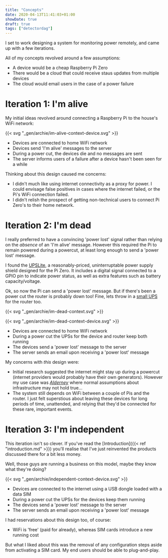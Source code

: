 ```yaml
---
title: "Concepts"
date: 2020-04-13T11:41:03+01:00
showDate: true
draft: true
tags: ["detectordag"]
---
```


I set to work designing a system for monitoring power remotely, and came up with a few iterations.

All of my concepts revolved around a few assumptions:

- A device would be a cheap Raspberry Pi Zero
- There would be a cloud that could receive staus updates from multiple devices
- The cloud would email users in the case of a power failure

# Iteration 1: I'm alive

My initial ideas revolved around connecting a Raspberry Pi to the house's WiFi network:

{{< svg "_gen/archie/im-alive-context-device.svg" >}}

- Devices are connected to home WiFi network
- Devices send 'I'm alive' messages to the server
- During a power cut, the devices die and no messages are sent
- The server informs users of a failure after a device hasn't been seen for a while

Thinking about this design caused me concerns:

- I didn't much like using internet connectivity as a proxy for power.
I could envisage false positives in cases where the internet failed, or the Pi's WiFi connection failed.
- I didn't relish the prospect of getting non-technical users to connect Pi Zero's to their home network.

# Iteration 2: I'm dead

I really preferred to have a convincing 'power lost' signal rather than relying on the _absence_ of an 'I'm alive' message.
However this required the Pi to remain powered during a powercut, at least long enough to send a 'power lost' message.

I found the [UPSLite](https://www.aliexpress.com/item/32954180664.html),
a reasonably-priced, uninterruptable power supply shield designed for the Pi Zero.
It includes a digital signal connected to a GPIO pin to indicate power status, as well as extra features such as battery capacity/voltage.

Ok, so now the Pi can send a 'power lost' message. But if there's been a power cut the router is probably down too!
Fine, lets throw in a [small UPS](https://www.amazon.co.uk/gp/product/B075QZQSS1) for the router too.

{{< svg "_gen/archie/im-dead-context.svg" >}}

{{< svg "_gen/archie/im-dead-context-device.svg" >}}

- Devices are connected to home WiFi network
- During a power cut the UPSs for the device and router keep both running
- The devices send a 'power lost' message to the server
- The server sends an email upon receiving a 'power lost' message

My concerns with _this_ design were:

- Initial research suggested the internet might stay up during a powercut
(internet providers would probably have their own generators).
However my use case was [_Alderney_](https://en.wikipedia.org/wiki/Alderney)
where normal assumptions about infrastructure may not hold true...
- The system still depends on WiFi between a couple of Pis and the router.
I just felt superstious about leaving these devices for long periods of time, unattended,
and relying that they'd be connected for these rare, important events.

# Iteration 3: I'm independent

This iteration isn't so clever. If you've read the [Introduction]({{< ref "introduction.md" >}})
you'll realise that I've just reinvented the products discussed there for a bit less money.

Well, those guys are running a business on this model, maybe they know what they're doing?

{{< svg "_gen/archie/independent-context-device.svg" >}}

- Devices are connected to the internet using a USB dongle loaded with a data SIM
- During a power cut the UPSs for the devices keep them running
- The devices send a 'power lost' message to the server
- The server sends an email upon receiving a 'power lost' message

I had reservations about this design too, of course:

- WiFi is 'free' (paid for already), whereas SIM cards introduce a new running cost

But what I liked about this was the removal of any configuration steps aside from activating a SIM card.
My end users should be able to plug-and-play.
